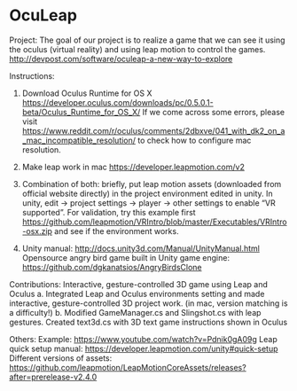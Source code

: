 # OcuLeap

Project:
The goal of our project is to realize a game that we can see it using the oculus (virtual reality) and using leap motion to control the games.
http://devpost.com/software/oculeap-a-new-way-to-explore

Instructions:
1. Download Oculus Runtime for OS X      
https://developer.oculus.com/downloads/pc/0.5.0.1-beta/Oculus_Runtime_for_OS_X/
If we come across some errors, please visit 
https://www.reddit.com/r/oculus/comments/2dbxve/041_with_dk2_on_a_mac_incompatible_resolution/
to check how to configure mac resolution.

2. Make leap work in mac
https://developer.leapmotion.com/v2

3. Combination of both: briefly, put leap motion assets (downloaded from official website directly) in the project environment edited in unity. In unity, edit -> project settings -> player -> other settings to enable “VR supported”.
For validation, try this example first
https://github.com/leapmotion/VRIntro/blob/master/Executables/VRIntro-osx.zip and see if the environment works.

4. Unity manual: http://docs.unity3d.com/Manual/UnityManual.html
Opensource angry bird game built in Unity game engine: https://github.com/dgkanatsios/AngryBirdsClone

Contributions:
Interactive, gesture-controlled 3D game using Leap and Oculus
a. Integrated Leap and Oculus environments setting and made interactive, gesture-controlled 3D project work. (in mac, version matching is a difficulty!)
b. Modified GameManager.cs and Slingshot.cs with leap gestures. Created text3d.cs with 3D text game instructions shown in Oculus

Others:
Example: https://www.youtube.com/watch?v=Pdnik0gA09g
Leap quick setup manual: https://developer.leapmotion.com/unity#quick-setup
Different versions of assets: https://github.com/leapmotion/LeapMotionCoreAssets/releases?after=prerelease-v2.4.0


